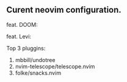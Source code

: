 ## Curent neovim configuration.

feat. DOOM:


feat. Levi:




Top 3 pluggins:
1) mbbill/undotree
2) nvim-telescope/telescope.nvim
3) folke/snacks.nvim
